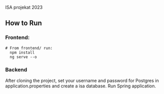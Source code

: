 ISA projekat 2023

## How to Run

### Frontend:

  ```
# From frontend/ run:
    npm install
    ng serve --o
```

### Backend

After cloning the project, set your username and password for Postgres in application.properties and create a isa database. Run Spring application.
